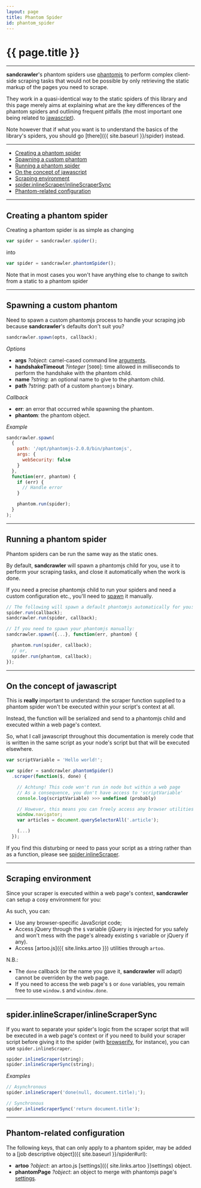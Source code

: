 ```yaml
---
layout: page
title: Phantom Spider
id: phantom_spider
---
```


# {{ page.title }}

---

**sandcrawler**'s phantom spiders use [phantomjs](http://phantomjs.org/) to perform complex client-side scraping tasks that would not be possible by only retrieving the static markup of the pages you need to scrape.

They work in a quasi-identical way to the static spiders of this library and this page merely aims at explaining what are the key differences of the phantom spiders and outlining frequent pitfalls (the most important one being related to [jawascript](#jawascript)).

Note however that if what you want is to understand the basics of the library's spiders, you should go [there]({{ site.baseurl }}/spider) instead.

---

* [Creating a phantom spider](#creating)
* [Spawning a custom phantom](#spawn)
* [Running a phantom spider](#running)
* [On the concept of jawascript](#jawascript)
* [Scraping environment](#environment)
* [spider.inlineScraper/inlineScraperSync](#inline)
* [Phantom-related configuration](#config)

---

<h2 id="creating">Creating a phantom spider</h2>

Creating a phantom spider is as simple as changing

```js
var spider = sandcrawler.spider();
```

into

```js
var spider = sandcrawler.phantomSpider();
```

Note that in most cases you won't have anything else to change to switch from a static to a phantom spider

---

<h2 id="spawn">Spawning a custom phantom</h2>

Need to spawn a custom phantomjs process to handle your scraping job because **sandcrawler**'s defaults don't suit you?

```js
sandcrawler.spawn(opts, callback);
```

*Options*

* **args** *?object*: camel-cased command line [arguments](http://phantomjs.org/api/command-line.html).
* **handshakeTimeout** *?integer* [`5000`]: time allowed in milliseconds to perform the handshake with the phantom child.
* **name** *?string*: an optional name to give to the phantom child.
* **path** *?string*: path of a custom `phantomjs` binary.

*Callback*

* **err**: an error that occurred while spawning the phantom.
* **phantom**: the phantom object.

*Example*

```js
sandcrawler.spawn(
  {
    path: '/opt/phantomjs-2.0.0/bin/phantomjs',
    args: {
      webSecurity: false
    }
  },
  function(err, phantom) {
    if (err) {
      // Handle error
    }

    phantom.run(spider);
  }
);
```

---

<h2 id="running">Running a phantom spider</h2>

Phantom spiders can be run the same way as the static ones.

By default, **sandcrawler** will spawn a phantomjs child for you, use it to perform your scraping tasks, and close it automatically when the work is done.

If you need a precise phantomjs child to run your spiders and need a custom configuration etc., you'll need to [spawn](#spawn) it manually.

```js
// The following will spawn a default phantomjs automatically for you:
spider.run(callback);
sandcrawler.run(spider, callback);

// If you need to spawn your phantomjs manually:
sandcrawler.spawn({...}, function(err, phantom) {

  phantom.run(spider, callback);
  // or,
  spider.run(phantom, callback);
});
```

---

<h2 id="jawascript">On the concept of jawascript</h2>

This is **really** important to understand: the scraper function supplied to a phantom spider won't be executed within your script's context at all.

Instead, the function will be serialized and send to a phantomjs child and executed within a web page's context.

So, what I call jawascript throughout this documentation is merely code that is written in the same script as your node's script but that will be executed elsewhere.

```js
var scriptVariable = 'Hello world!';

var spider = sandcrawler.phantomSpider()
  .scraper(function($, done) {

    // Achtung! This code won't run in node but within a web page
    // As a consequence, you don't have access to 'scriptVariable'
    console.log(scriptVariable) >>> undefined (probably)

    // However, this means you can freely access any browser utilities
    window.navigator;
    var articles = document.querySelectorAll('.article');

    (...)
  });
```

If you find this disturbing or need to pass your script as a string rather than as a function, please see [spider.inlineScraper](#inline).

---

<h2 id="environment">Scraping environment</h2>

Since your scraper is executed within a web page's context, **sandcrawler** can setup a cosy environment for you:

As such, you can:

* Use any browser-specific JavaScript code;
* Access jQuery through the `$` variable (jQuery is injected for you safely and won't mess with the page's already existing `$` variable or jQuery if any).
* Access [artoo.js]({{ site.links.artoo }}) utilities through `artoo`.

N.B.:

* The `done` callback (or the name you gave it, **sandcrawler** will adapt) cannot be overriden by the web page.
* If you need to access the web page's `$` or `done` variables, you remain free to use `window.$` and `window.done`.

---

<h2 id="inline">spider.inlineScraper/inlineScraperSync</h2>

If you want to separate your spider's logic from the scraper script that will be executed in a web page's context or if you need to build your scraper script before giving it to the spider (with [browserify](http://browserify.org/), for instance), you can use `spider.inlineScraper`.

```js
spider.inlineScraper(string);
spider.inlineScraperSync(string);
```

*Examples*

```js
// Asynchronous
spider.inlineScraper('done(null, document.title);');

// Synchronous
spider.inlineScraperSync('return document.title');
```

---

<h2 id="config">Phantom-related configuration</h2>

The following keys, that can only apply to a phantom spider, may be added to a [job descriptive object]({{ site.baseurl }}/spider#url):

* **artoo** *?object*: an artoo.js [settings]({{ site.links.artoo }}settings) object.
* **phantomPage** *?object*: an object to merge with phantomjs page's [settings](http://phantomjs.org/api/webpage/property/settings.html).
